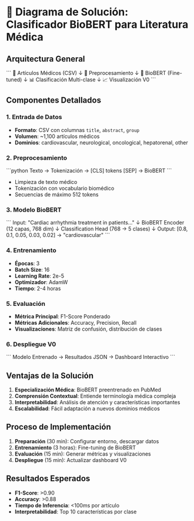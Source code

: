 # 🧠 Diagrama de Solución: Clasificador BioBERT para Literatura Médica

## Arquitectura General

\`\`\`
📄 Artículos Médicos (CSV)
    ↓
🔄 Preprocesamiento
    ↓
🤖 BioBERT (Fine-tuned)
    ↓
📊 Clasificación Multi-clase
    ↓
📈 Visualización V0
\`\`\`

## Componentes Detallados

### 1. **Entrada de Datos**
- **Formato**: CSV con columnas `title`, `abstract`, `group`
- **Volumen**: ~1,100 artículos médicos
- **Dominios**: cardiovascular, neurological, oncological, hepatorenal, other

### 2. **Preprocesamiento**
\`\`\`python
Texto → Tokenización → [CLS] tokens [SEP] → BioBERT
\`\`\`
- Limpieza de texto médico
- Tokenización con vocabulario biomédico
- Secuencias de máximo 512 tokens

### 3. **Modelo BioBERT**
\`\`\`
Input: "Cardiac arrhythmia treatment in patients..."
       ↓
BioBERT Encoder (12 capas, 768 dim)
       ↓
Classification Head (768 → 5 clases)
       ↓
Output: [0.8, 0.1, 0.05, 0.03, 0.02] → "cardiovascular"
\`\`\`

### 4. **Entrenamiento**
- **Épocas**: 3
- **Batch Size**: 16
- **Learning Rate**: 2e-5
- **Optimizador**: AdamW
- **Tiempo**: 2-4 horas

### 5. **Evaluación**
- **Métrica Principal**: F1-Score Ponderado
- **Métricas Adicionales**: Accuracy, Precision, Recall
- **Visualizaciones**: Matriz de confusión, distribución de clases

### 6. **Despliegue V0**
\`\`\`
Modelo Entrenado → Resultados JSON → Dashboard Interactivo
\`\`\`

## Ventajas de la Solución

1. **Especialización Médica**: BioBERT preentrenado en PubMed
2. **Comprensión Contextual**: Entiende terminología médica compleja
3. **Interpretabilidad**: Análisis de atención y características importantes
4. **Escalabilidad**: Fácil adaptación a nuevos dominios médicos

## Proceso de Implementación

1. **Preparación** (30 min): Configurar entorno, descargar datos
2. **Entrenamiento** (3 horas): Fine-tuning de BioBERT
3. **Evaluación** (15 min): Generar métricas y visualizaciones
4. **Despliegue** (15 min): Actualizar dashboard V0

## Resultados Esperados

- **F1-Score**: >0.90
- **Accuracy**: >0.88
- **Tiempo de Inferencia**: <100ms por artículo
- **Interpretabilidad**: Top 10 características por clase
